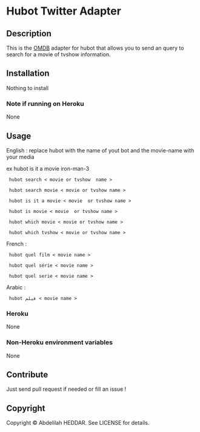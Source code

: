 # Hubot Twitter Adapter

## Description

This is the [OMDB](http://www.omdbapi.com) adapter for hubot that allows you to
send an query to search for a movie of tvshow information.

## Installation

 Nothing to install

### Note if running on Heroku
None
## Usage
   English :
 replace hubot with the name of yout bot and the movie-name with your media

 ex  hubot is it a movie iron-man-3

     hubot search < movie or tvshow  name >

     hubot search movie < movie or tvshow name >

     hubot is it a movie < movie  or tvshow name >

     hubot is movie < movie  or tvshow name >

     hubot which movie < movie or tvshow name >

     hubot which tvshow < movie or tvshow name >

   French :

     hubot quel film < movie name >

     hubot quel série < movie name >

     hubot quel serie < movie name >

   Arabic :

     hubot فيلم < movie name >

### Heroku
 None
### Non-Heroku environment variables
 None
## Contribute

Just send pull request if needed or fill an issue !

## Copyright

Copyright &copy; Abdelilah HEDDAR. See LICENSE for details.

[hubot]: https://github.com/github/hubot
[hubot-movie]: https://github.com/chickenzord/hubot-movie/blob/master/scripts/movie.coffee
[script-catalog]: http://hubot-script-catalog.herokuapp.com
[src-scripts]: https://github.com/github/hubot-scripts/tree/master/src/scripts
[example-script]: https://github.com/github/hubot-scripts/blob/master/src/scripts/tweet.coffee
[hubot-script-tests]: https://github.com/github/hubot-scripts/blob/master/test/tests.coffee
[example-script-doc]: https://github.com/github/hubot-scripts/blob/master/src/scripts/speak.coffee#L1-5

